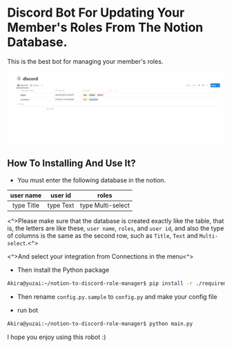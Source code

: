 # Discord Bot For Updating Your Member's Roles From The Notion Database.

This is the best bot for managing your member's roles.

![notion database](https://github.com/yuzaiakira/notion-to-discord-role-manager/blob/master/docs/Notion.png?raw=true)

## How To Installing And Use It?

- You must enter the following database in the notion.

|  user name |  user id  |       roles       |
|:----------:|:---------:|:-----------------:|
| type Title | type Text | type Multi-select |

<^>Please make sure that the database is created exactly like the table, that is, the letters are like these, `user name`, `roles`, and `user id`, and also the type of columns is the same as the second row, such as `Title`, `Text` and `Multi-select`.<^>

<^>And select your integration from Connections in the menu<^>

- Then install the Python package
```bash
Akira@yuzai:~/notion-to-discord-role-manager$ pip install -r ./requirements.txt
```

- Then rename `config.py.sample` to `config.py` and make your config file 

- run bot
```bash
Akira@yuzai:~/notion-to-discord-role-manager$ python main.py
```

I hope you enjoy using this robot :)